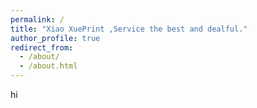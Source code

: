 ```yaml
---
permalink: /
title: "Xiao XuePrint ,Service the best and dealful."
author_profile: true
redirect_from: 
  - /about/
  - /about.html
---
```

hi